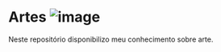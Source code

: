 # Artes ![image](https://github.com/Amandavannuccic/Artes/assets/127263243/b22d2cec-b1be-4c30-8da9-1f9539279ff2)

Neste repositório disponibilizo meu conhecimento sobre arte.
